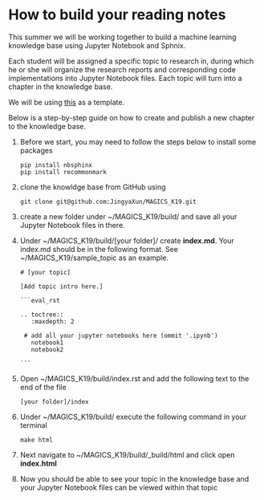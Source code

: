 # How to build your reading notes 

This summer we will be working together to build a machine learning knowledge base using Jupyter Notebook and Sphnix. 

Each student will be assigned a specific topic to research in, during which he or she will organize the research reports and corresponding code implementations into Jupyter Notebook files. Each topic will turn into a chapter in the knowledge base. 

We will be using [this](https://github.com/d2l-ai/d2l-zh) as a template. 

Below is a step-by-step guide on how to create and publish a new chapter to the knowledge base. 

1. Before we start, you may need to follow the steps below to install some packages

   ```
   pip install nbsphinx
   pip install recommonmark
   ```

2. clone the knowldge base from GitHub using

   ```
   git clone git@github.com:JingyaXun/MAGICS_K19.git
   ```

3. create a new folder under ~/MAGICS_K19/build/ and save all your Jupyter Notebook files in there.

4. Under ~/MAGICS_K19/build/[your folder]/ create **index.md**. Your index.md should be in the following format. See ~/MAGICS_K19/sample_topic as an example.

   ```
   # [your topic]
   
   [Add topic intro here.] 
   
   ​```eval_rst
   
   .. toctree::
      :maxdepth: 2
   
   	# add all your jupyter notebooks here (ommit '.ipynb')
      notebook1
      notebook2
   
   ​```
   ```

5. Open ~/MAGICS_K19/build/index.rst and add the following text to the end of the file

   ```
   [your folder]/index
   ```

   

6. Under ~/MAGICS_K19/build/ execute the following command in your terminal

   ```
   make html
   ```

7. Next navigate to ~/MAGICS_K19/build/_build/html and click open **index.html**

8. Now you should be able to see your topic in the knowledge base and your Jupyter Notebook files can be viewed within that topic